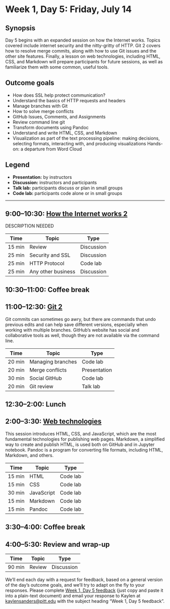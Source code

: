 # Week 1, Day 5: Friday, July 14
## Synopsis

Day 5 begins with an expanded session on how the Internet works. Topics covered include internet security and the nitty-gritty of HTTP. Git 2 covers how to resolve merge commits, along with how to use Git issues and the other site features. Finally, a lesson on web technologies, including HTML, CSS, and Markdown will prepare participants for future sessions, as well as familiarize them with some common, useful tools.

## Outcome goals
* How does SSL help protect communication?
* Understand the basics of HTTP requests and headers
* Manage branches with Git
* How to solve merge conflicts
* GitHub Issues, Comments, and Assignments
* Review command line git
* Transform documents using Pandoc
* Understand and write HTML, CSS, and Markdown
* Visualization as part of the text processing pipeline: making decisions, selecting formats, interacting with, and producing visualizations Hands-on: a departure from Word Cloud
## Legend

* **Presentation:** by instructors
* **Discussion:** instructors and participants
* **Talk lab:** participants discuss or plan in small groups
* **Code lab:** participants code alone or in small groups

* * *
## 9:00–10:30: [How the Internet works 2](internet_2.md)

DESCRIPTION NEEDED

Time | Topic | Type
---- | ---- | ---- 
15 min | Review | Discussion
25 min | Security and SSL | Discussion
25 min | HTTP Protocol | Code lab
25 min | Any other business | Discussion

## 10:30–11:00: Coffee break

## 11:00–12:30: [Git 2](git_tutorial_part_2.md)

Git commits can sometimes go awry, but there are commands that undo previous edits and can help save different versions, especially when working with multiple branches. GitHub’s website has social and collaborative tools as well, though they are not available via the command line.

Time | Topic | Type
---- | ---- | ---- 
20 min | Managing branches | Code lab
20 min | Merge conflicts | Presentation
30 min | Social GitHub | Code lab
20 min | Git review | Talk lab

## 12:30–2:00: Lunch

## 2:00–3:30: [Web technologies](web_technologies.md)

This session introduces HTML, CSS, and JavaScript, which are the most fundamental technologies for publishing web pages. Markdown, a simplified way to create and publish HTML, is used both on GitHub and in Jupyter notebook. Pandoc is a program for converting file formats, including HTML, Markdown, and others.

Time | Topic | Type
---- | ---- | ---- 
15 min | HTML | Code lab
15 min | CSS | Code lab
30 min | JavaScript | Code lab
15 min | Markdown | Code lab
15 min | Pandoc | Code lab

## 3:30–4:00: Coffee break

## 4:00–5:30: Review and wrap-up

Time | Topic | Type
---- | ---- | ---- 
90 min | Review | Discussion

We’ll end each day with a request for feedback, based on a general version of the day’s outcome goals, and we’ll try to adapt on the fly to your responses. Please complete [Week 1, Day 5 feedback](week_1_day_5_feedback.md) (just copy and paste it into a plain-text document) and email your response to Kaylen at [kaylensanders@pitt.edu](mailto:kaylensanders@pitt.edu) with the subject heading “Week 1, Day 5 feedback”.